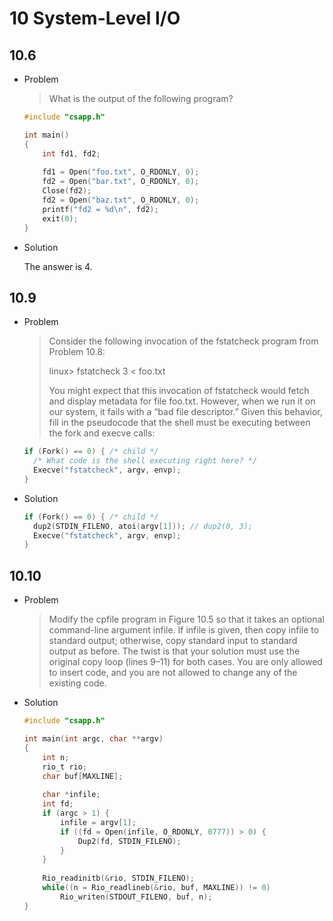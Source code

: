# 10 System-Level I/O



## 10.6

- Problem

  > What is the output of the following program?

  ```c
  #include "csapp.h"
  
  int main()
  {
      int fd1, fd2;
      
      fd1 = Open("foo.txt", O_RDONLY, 0);
      fd2 = Open("bar.txt", O_RDONLY, 0);
      Close(fd2);
      fd2 = Open("baz.txt", O_RDONLY, 0);
      printf("fd2 = %d\n", fd2);
      exit(0);
  }
  ```

- Solution

  The answer is 4.



## 10.9

- Problem

  > Consider the following invocation of the fstatcheck program from Problem 10.8:
  >
  > linux> fstatcheck 3 < foo.txt
  >
  > You might expect that this invocation of fstatcheck would fetch and display metadata for file foo.txt. However, when we run it on our system, it fails with a “bad file descriptor.” Given this behavior, fill in the pseudocode that the shell must be executing between the fork and execve calls:

  ```c
  if (Fork() == 0) { /* child */
  	/* What code is the shell executing right here? */
  	Execve("fstatcheck", argv, envp);
  }
  ```

- Solution

  ```c
  if (Fork() == 0) { /* child */
  	dup2(STDIN_FILENO, atoi(argv[1])); // dup2(0, 3);
  	Execve("fstatcheck", argv, envp);
  }
  ```

  

## 10.10

- Problem

  > Modify the cpfile program in Figure 10.5 so that it takes an optional command-line argument infile. If infile is given, then copy infile to standard output; otherwise, copy standard input to standard output as before. The twist is that your solution must use the original copy loop (lines 9–11) for both cases. You are only allowed to insert code, and you are not allowed to change any of the existing code.

- Solution

  ```c
  #include "csapp.h"
  
  int main(int argc, char **argv)
  {
      int n;
      rio_t rio;
      char buf[MAXLINE];
      
      char *infile;
      int fd;
      if (argc > 1) {
          infile = argv[1];
          if ((fd = Open(infile, O_RDONLY, 0777)) > 0) {
              Dup2(fd, STDIN_FILENO);
          }
      }
      
      Rio_readinitb(&rio, STDIN_FILENO);
      while((n = Rio_readlineb(&rio, buf, MAXLINE)) != 0)
          Rio_writen(STDOUT_FILENO, buf, n);
  }
  ```

  